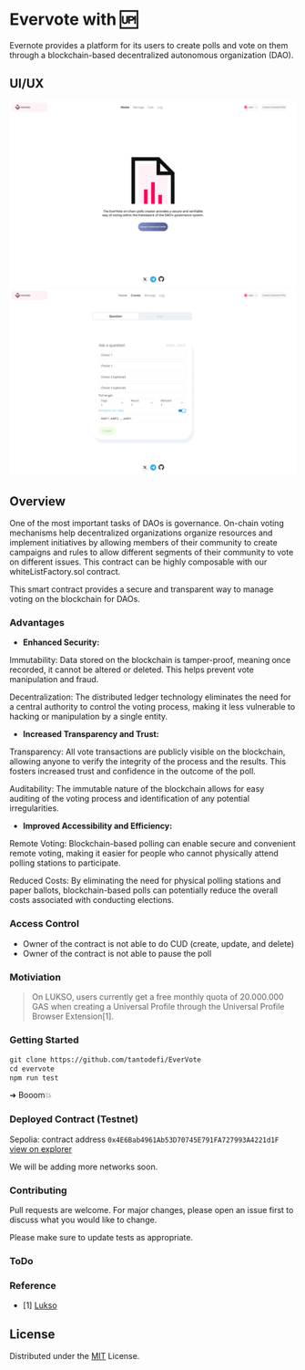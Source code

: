 # Evervote with 🆙

Evernote provides a platform for its users to create polls and vote on them through a blockchain-based decentralized autonomous organization (DAO).

## UI/UX
![""](./assets/shot2.png)
![""](./assets/shot1.png)

## Overview

One of the most important tasks of DAOs is governance. On-chain voting mechanisms help decentralized organizations organize resources and implement initiatives by allowing members of their community to create campaigns and rules to allow different segments of their community to vote on different issues. This contract can be highly composable with our whiteListFactory.sol contract.

This smart contract provides a secure and transparent way to manage voting on the blockchain for DAOs.

### Advantages

- **Enhanced Security:** 

Immutability: Data stored on the blockchain is tamper-proof, meaning once recorded, it cannot be altered or deleted. This helps prevent vote manipulation and fraud.

Decentralization: The distributed ledger technology eliminates the need for a central authority to control the voting process, making it less vulnerable to hacking or manipulation by a single entity.

- **Increased Transparency and Trust:** 

Transparency: All vote transactions are publicly visible on the blockchain, allowing anyone to verify the integrity of the process and the results. This fosters increased trust and confidence in the outcome of the poll.

Auditability: The immutable nature of the blockchain allows for easy auditing of the voting process and identification of any potential irregularities.

- **Improved Accessibility and Efficiency:** 

Remote Voting: Blockchain-based polling can enable secure and convenient remote voting, making it easier for people who cannot physically attend polling stations to participate.

Reduced Costs: By eliminating the need for physical polling stations and paper ballots, blockchain-based polls can potentially reduce the overall costs associated with conducting elections.


### Access Control

- Owner of the contract is not able to do CUD (create, update, and delete)
- Owner of the contract is not able to pause the poll

### Motiviation

> On LUKSO, users currently get a free monthly quota of 20.000.000 GAS when creating a Universal Profile through the Universal Profile Browser Extension[1].

### Getting Started

```
git clone https://github.com/tantodefi/EverVote
cd evervote
npm run test
```

➜ Booom💥

### Deployed Contract (Testnet)

Sepolia: contract address `0x4E6Bab4961Ab53D70745E791FA727993A4221d1F` [view on explorer](https://explorer.execution.testnet.lukso.network/address/0x4E6Bab4961Ab53D70745E791FA727993A4221d1F)

We will be adding more networks soon.


### Contributing

Pull requests are welcome. For major changes, please open an issue first to discuss what you would like to change.

Please make sure to update tests as appropriate.

### ToDo


### Reference

 - [1] [Lukso](https://docs.lukso.tech/learn/concepts/#transaction-relay-service:~:text=On%20LUKSO%2C%20users%20currently%20get%20a%20free%20monthly%20quota%20of%2020.000.000%20GAS%20when%20creating%20a%20Universal%20Profile%20through%20the%20Universal%20Profile%20Browser%20Extension.)

## License

Distributed under the [MIT](https://choosealicense.com/licenses/mit/) License.
